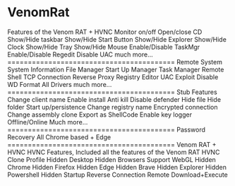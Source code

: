 # VenomRat
Features of the Venom RAT + HVNC   Monitor on/off Open/close CD Show/Hide taskbar Show/Hide Start Button Show/Hide Explorer Show/Hide Clock Show/Hide Tray Show/Hide Mouse Enable/Disable TaskMgr Enable/Disable Regedit Disable UAC much more... =========================================  Remote System  System Information File Manager Start Up Manager Task Manager Remote Shell TCP Connection Reverse Proxy Registry Editor UAC Exploit Disable WD Format All Drivers much more... =========================================  Stub Features   Change client name Enable install Anti kill Disable defender Hide file Hide folder Start up/persistence Change registry name Encrypted connection Change assembly clone Export as ShellCode Enable key logger Offline/Online Much more... =========================================  Password Recovery  All Chrome based + Edge =========================================  Venom RAT + HVNC   HVNC Features, Included all the features of the Venom RAT  HVNC Clone Profile Hidden Desktop Hidden Browsers Support WebGL Hidden Chrome Hidden Firefox Hidden Edge Hidden Brave Hidden Explorer Hidden Powershell Hidden Startup Reverse Connection Remote Download+Execute
